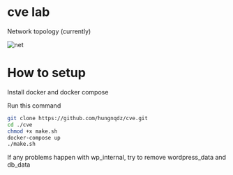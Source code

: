 # cve lab

Network topology (currently)

![net](https://github.com/user-attachments/assets/65d468de-96f1-4dca-b9ca-980bfa810116)

# How to setup
Install docker and docker compose

Run this command

```sh
git clone https://github.com/hungnqdz/cve.git
cd ./cve
chmod +x make.sh
docker-compose up
./make.sh
```
If any problems happen with wp_internal, try to remove wordpress_data and db_data
